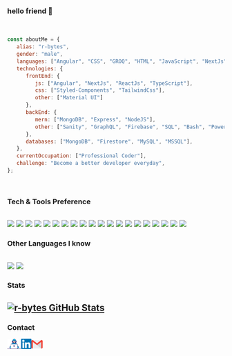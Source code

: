 ### hello friend 👋

<br/>

```javascript
const aboutMe = {
   alias: "r-bytes",
   gender: "male",
   languages: ["Angular", "CSS", "GROQ", "HTML", "JavaScript", "NextJs", "PowerShell", "ReactJs", "Solidity", "SQL", "TypeScript"],
   technologies: {
      frontEnd: {
         js: ["Angular", "NextJs", "ReactJs", "TypeScript"],
         css: ["Styled-Components", "TailwindCss"],
         other: ["Material UI"]
      },
      backEnd: {
         mern: ["MongoDB", "Express", "NodeJS"],
         other: ["Sanity", "GraphQL", "Firebase", "SQL", "Bash", "PowerShell"]
      },
      databases: ["MongoDB", "Firestore", "MySQL", "MSSQL"],
   },
   currentOccupation: ["Professional Coder"],
   challenge: "Become a better developer everyday",
};
```

<br/>

### Tech & Tools Preference
<img src="https://img.shields.io/badge/-Solidity-504992?style=flat&logo=solidity&logoColor=white"> <img src="https://img.shields.io/badge/-Angular-E34F26?style=flat&logo=angular&logoColor=white"> <img src="https://img.shields.io/badge/-HTML5-E34F26?style=flat&logo=html5&logoColor=white"> <img src="https://img.shields.io/badge/-CSS3-1572B6?style=flat&logo=css3&logoColor=white"> <img src="https://img.shields.io/badge/-JavaScript-eed718?style=flat&logo=javascript&logoColor=ffffff"> <img src="https://img.shields.io/badge/-React-000000?style=flat&logo=react&logoColor=00c8ff"> <img src="http://img.shields.io/badge/-NextJs-ffffff?style=flat&logo=nextjs&logoColor=white"> <img src="https://img.shields.io/badge/-MongoDB-4DB33D?style=flat&logo=mongodb&logoColor=FFFFFF"> <img src="https://img.shields.io/badge/-GraphQL-e535ab?style=flat&logo=graphql&logoColor=FFFFFF"> <img src="https://img.shields.io/badge/-MySQL-F29111?style=flat&logo=mysql&logoColor=FFFFFF"> <img src="https://img.shields.io/badge/-MSSQL-F29111?style=flat&logo=mssql&logoColor=red"> <img src="https://img.shields.io/badge/-Express.js-787878?style=flat"> <img src="https://img.shields.io/badge/-Node.js-3C873A?style=flat&logo=Node.js&logoColor=white"> <img src="https://img.shields.io/badge/-Firebase-FFA611?style=flat&logo=firebase&logoColor=FFFFFF"> <img src="http://img.shields.io/badge/-Sanity-430098?style=flat&logo=sanity&logoColor=white"> <img src="http://img.shields.io/badge/-Git-F1502F?style=flat&logo=git&logoColor=FFFFFF"> <img src="http://img.shields.io/badge/-Github-000000?style=flat&logo=github&logoColor=FFFFFF"> <img src="http://img.shields.io/badge/-VS%20Code-007ACC?style=flat&logo=visual%20studio%20code&logoColor=white"> <img src="http://img.shields.io/badge/-Heroku-430098?style=flat&logo=heroku&logoColor=white"> <img src="http://img.shields.io/badge/-Vercel-black?style=flat&logo=vercel&logoColor=white">
---

### Other Languages I know
<img src="http://img.shields.io/badge/-PowerShell-1572B6?style=flat&logo=powershell&logoColor=white"> <img src="http://img.shields.io/badge/-SQL-F89820?style=flat&logo=powershell&logoColor=white"> 
---

### Stats
[![r-bytes GitHub Stats](https://github-readme-stats.vercel.app/api?username=r-bytes&show_icons=true&count_private=true&theme=dracula)](https://github.com/r-bytes)
---

### Contact
  <a href="https://portfolio.r-bytes.com">
    <img align="left" alt="dev portfolio" width="32px" src="https://github.com/SatYu26/SatYu26/blob/master/Assets/Developer.gif" />
  </a> &nbsp;&nbsp;
  
  <a href="https://www.linkedin.com/in/raymond-van-velse-84346187">
    <img align="left" alt="linked in" width="24px" src="https://github.com/SatYu26/SatYu26/blob/master/Assets/Linkedin.svg" />
  </a> &nbsp;&nbsp;

  <a href="mailto:contact@r-bytes.com">
    <img align="left" alt="ray mail" width="26px" src="https://github.com/SatYu26/SatYu26/blob/master/Assets/Gmail.svg" />
  </a>
